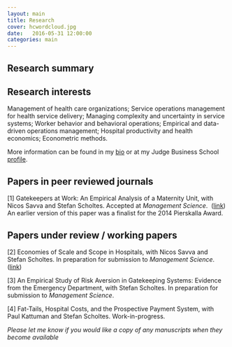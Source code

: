 ```yaml
---
layout: main
title: Research
cover: hcwordcloud.jpg
date:   2016-05-31 12:00:00
categories: main
---
```


## Research summary

## Research interests

Management of health care organizations; Service operations management for health service delivery; Managing complexity and uncertainty in service systems; Worker behavior and behavioral operations; Empirical and data-driven operations management; Hospital productivity and health economics; Econometric methods.

More information can be found in my [bio](/about/) or at my Judge Business School [profile](http://www.jbs.cam.ac.uk/programmes/research-programmes/current-phd-students-a-z/michael-freeman/).

## Papers in peer reviewed journals

[1] Gatekeepers at Work: An Empirical Analysis of a Maternity Unit, with Nicos Savva and Stefan Scholtes.
Accepted at *Management Science*.&nbsp; ([link](/gatekeepers-at-work))
<br>An earlier version of this paper was a finalist for the 2014 Pierskalla Award.

## Papers under review / working papers

[2] Economies of Scale and Scope in Hospitals, with Nicos Savva and Stefan Scholtes. In preparation for submission to *Management Science*. ([link](/hospital-scale-economies))

[3] An Empirical Study of Risk Aversion in Gatekeeping Systems: Evidence from the Emergency Department, with Stefan Scholtes. In preparation for submission to *Management Science*.

[4] Fat-Tails, Hospital Costs, and the Prospective Payment System, with Paul Kattuman and Stefan Scholtes. Work-in-progress.

*Please let me know if you would like a copy of any manuscripts when they become available*
